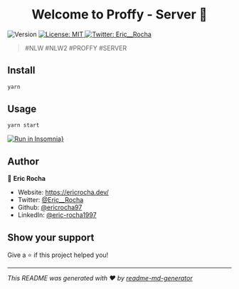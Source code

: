 <h1 align="center">Welcome to Proffy - Server 👋</h1>
<p>
  <img alt="Version" src="https://img.shields.io/badge/version-1.0.0-blue.svg?cacheSeconds=2592000" />
  <a href="#" target="_blank">
    <img alt="License: MIT" src="https://img.shields.io/badge/License-MIT-yellow.svg" />
  </a>
  <a href="https://twitter.com/Eric__Rocha" target="_blank">
    <img alt="Twitter: Eric__Rocha" src="https://img.shields.io/twitter/follow/Eric__Rocha.svg?style=social" />
  </a>
</p>

> #NLW #NLW2 #PROFFY #SERVER

## Install

```sh
yarn
```

## Usage

```sh
yarn start
```

[![Run in Insomnia}](https://insomnia.rest/images/run.svg)](https://insomnia.rest/run/?label=http%3A%2F%2Flocalhost%3A3333&uri=https%3A%2F%2Fraw.githubusercontent.com%2Fericrocha97%2Fproffy-server%2Fmaster%2FInsomnia.json)

## Author

👤 **Eric Rocha**

* Website: https://ericrocha.dev/
* Twitter: [@Eric__Rocha](https://twitter.com/Eric__Rocha)
* Github: [@ericrocha97](https://github.com/ericrocha97)
* LinkedIn: [@eric-rocha1997](https://linkedin.com/in/eric-rocha1997)

## Show your support

Give a ⭐️ if this project helped you!

***
_This README was generated with ❤️ by [readme-md-generator](https://github.com/kefranabg/readme-md-generator)_

